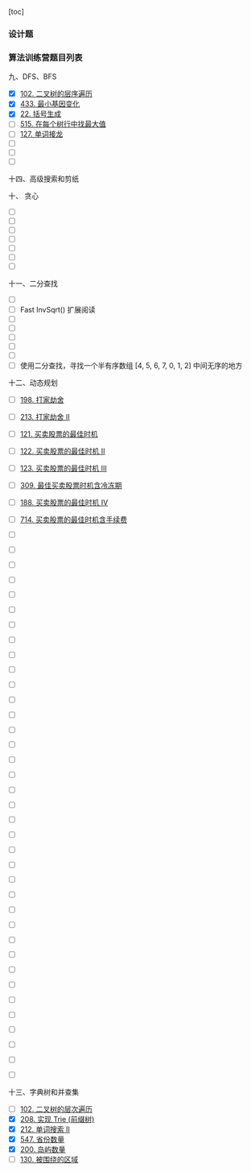 [toc]

### 设计题

### 算法训练营题目列表

九、DFS、BFS
- [x] [102. 二叉树的层序遍历](https://leetcode-cn.com/problems/binary-tree-level-order-traversal/)
- [x] [433. 最小基因变化](https://leetcode-cn.com/problems/minimum-genetic-mutation/)
- [x] [22. 括号生成](https://leetcode-cn.com/problems/generate-parentheses/)
- [ ] [515. 在每个树行中找最大值](https://leetcode-cn.com/problems/find-largest-value-in-each-tree-row/)
- [ ] [127. 单词接龙](https://leetcode-cn.com/problems/word-ladder/)
- [ ] [](https://leetcode-cn.com/problems/word-ladder-ii/)
- [ ] [](https://leetcode-cn.com/problems/number-of-islands/)
- [ ] [](https://leetcode-cn.com/problems/minesweeper/)

十四、高级搜索和剪纸

十、 贪心
- [ ] [](https://leetcode-cn.com/problems/coin-change/)
- [ ] [](https://leetcode-cn.com/problems/lemonade-change/description/)
- [ ] [](https://leetcode-cn.com/problems/best-time-to-buy-and-sell-stock-ii/description/)
- [ ] [](https://leetcode-cn.com/problems/assign-cookies/description/)
- [ ] [](https://leetcode-cn.com/problems/walking-robot-simulation/description/)
- [ ] [](https://leetcode-cn.com/problems/jump-game/)
- [ ] [](https://leetcode-cn.com/problems/jump-game-ii/)

十一、二分查找
- [ ] [](二分查找代码模板)
- [ ] Fast InvSqrt() 扩展阅读
- [ ] [](https://leetcode-cn.com/problems/sqrtx/)
- [ ] [](https://leetcode-cn.com/problems/valid-perfect-square/)
- [ ] [](https://leetcode-cn.com/problems/search-in-rotated-sorted-array/)
- [ ] [](https://leetcode-cn.com/problems/search-a-2d-matrix/)
- [ ] [](https://leetcode-cn.com/problems/find-minimum-in-rotated-sorted-array/)
- [ ] 使用二分查找，寻找一个半有序数组 [4, 5, 6, 7, 0, 1, 2] 中间无序的地方

十二、动态规划
- [ ] [198. 打家劫舍](https://leetcode-cn.com/problems/house-robber/)
- [ ] [213. 打家劫舍 II](https://leetcode-cn.com/problems/house-robber-ii/)
- [ ] [121. 买卖股票的最佳时机](https://leetcode-cn.com/problems/best-time-to-buy-and-sell-stock/)
- [ ] [122. 买卖股票的最佳时机 II](https://leetcode-cn.com/problems/best-time-to-buy-and-sell-stock-ii/)
- [ ] [123. 买卖股票的最佳时机 III](https://leetcode-cn.com/problems/best-time-to-buy-and-sell-stock-iii/)
- [ ] [309. 最佳买卖股票时机含冷冻期](https://leetcode-cn.com/problems/best-time-to-buy-and-sell-stock-with-cooldown/)
- [ ] [188. 买卖股票的最佳时机 IV](https://leetcode-cn.com/problems/best-time-to-buy-and-sell-stock-iv/)
- [ ] [714. 买卖股票的最佳时机含手续费](https://leetcode-cn.com/problems/best-time-to-buy-and-sell-stock-with-transaction-fee/)
- [ ] [](https://leetcode-cn.com/problems/climbing-stairs/description/)
- [ ] [](https://leetcode-cn.com/problems/triangle/description/)
- [ ] [](https://leetcode.com/problems/triangle/discuss/38735/Python-easy-to-understand-solutions-(top-down-bottom-up))
- [ ] [](https://leetcode-cn.com/problems/maximum-subarray/)
- [ ] [](https://leetcode-cn.com/problems/maximum-product-subarray/description/)
- [ ] [](https://leetcode-cn.com/problems/coin-change/description/)
- [ ] [](https://leetcode-cn.com/problems/house-robber/)
- [ ] [](https://leetcode-cn.com/problems/house-robber-ii/description/)
- [ ] [](https://leetcode-cn.com/problems/best-time-to-buy-and-sell-stock/#/description)
- [ ] [](https://leetcode-cn.com/problems/best-time-to-buy-and-sell-stock-ii/)
- [ ] [](https://leetcode-cn.com/problems/best-time-to-buy-and-sell-stock-iii/)
- [ ] [](https://leetcode-cn.com/problems/best-time-to-buy-and-sell-stock-with-cooldown/)
- [ ] [](https://leetcode-cn.com/problems/best-time-to-buy-and-sell-stock-iv/)
- [ ] [](https://leetcode-cn.com/problems/best-time-to-buy-and-sell-stock-with-transaction-fee/)
- [ ] [](https://leetcode-cn.com/problems/best-time-to-buy-and-sell-stock/solution/yi-ge-fang-fa-tuan-mie-6-dao-gu-piao-wen-ti-by-l-3/)
- [ ] [](https://leetcode-cn.com/problems/perfect-squares/)
- [ ] [](https://leetcode-cn.com/problems/edit-distance/)
- [ ] [](https://leetcode-cn.com/problems/jump-game/)
- [ ] [](https://leetcode-cn.com/problems/jump-game-ii/)
- [ ] [](https://leetcode-cn.com/problems/unique-paths/)
- [ ] [](https://leetcode-cn.com/problems/unique-paths-ii/)
- [ ] [](https://leetcode-cn.com/problems/unique-paths-iii/)
- [ ] [](https://leetcode-cn.com/problems/coin-change/)
- [ ] [](https://leetcode-cn.com/problems/coin-change-2/)
- [ ] [](https://leetcode-cn.com/problems/longest-valid-parentheses/)
- [ ] [](https://leetcode-cn.com/problems/minimum-path-sum/)
- [ ] [](https://leetcode-cn.com/problems/edit-distance/)
- [ ] [](https://leetcode-cn.com/problems/decode-ways)
- [ ] [](https://leetcode-cn.com/problems/maximal-square/)
- [ ] [](https://leetcode-cn.com/problems/max-sum-of-rectangle-no-larger-than-k/)
- [ ] [](https://leetcode-cn.com/problems/frog-jump/)
- [ ] [](https://leetcode-cn.com/problems/split-array-largest-sum)
- [ ] [](https://leetcode-cn.com/problems/student-attendance-record-ii/)
- [ ] [](https://leetcode-cn.com/problems/task-scheduler/)
- [ ] [](https://leetcode-cn.com/problems/palindromic-substrings/)
- [ ] [](https://leetcode-cn.com/problems/minimum-window-substring/)
- [ ] [](https://leetcode-cn.com/problems/burst-balloons/)


十三、字典树和并查集
- [ ] [102. 二叉树的层次遍历](https://leetcode-cn.com/problems/binary-tree-level-order-traversal/)
- [x] [208. 实现 Trie (前缀树)](https://leetcode-cn.com/problems/implement-trie-prefix-tree/)
- [x] [212. 单词搜索 II](https://leetcode-cn.com/problems/word-search-ii/)
- [x] [547. 省份数量](https://leetcode-cn.com/problems/number-of-provinces/)
- [x] [200. 岛屿数量](https://leetcode-cn.com/problems/number-of-islands/)
- [ ] [130. 被围绕的区域](https://leetcode-cn.com/problems/surrounded-regions/)
